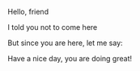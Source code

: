 Hello, friend

I told you not to come here

But since you are here, let me say:

Have a nice day, you are doing great!
